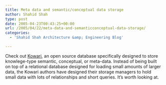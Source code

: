 ```yaml
---
title: Meta data and semantic/conceptual data storage
author: Shahid Shah
type: post
date: 2005-04-23T00:43:25+00:00
url: /2005/04/22/meta-data-and-semanticconceptual-data-storage/
categories:
  - 'Shahid Shah Architecture &amp; Engineering Blog'

---
```

Check out [Kowari][1], an open source database specifically designed to store knowlege-type semantic, conceptual, or meta-data. Instead of being built on top of a relational database designed for loading small amounts of larger data, the Kowari authors have designed their storage managers to hold small data with lots of relationships and short queries. It&#8217;s worth looking at.

 [1]: http://kowari.sourceforge.net/